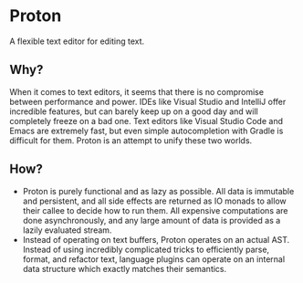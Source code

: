 Proton
======

A flexible text editor for editing text.

Why?
----

When it comes to text editors, it seems that there is no 
compromise between performance and power. IDEs like Visual Studio and 
IntelliJ offer incredible features, but can barely keep up on a good 
day and will completely freeze on a bad one. Text editors like Visual 
Studio Code and Emacs are extremely fast, but even simple 
autocompletion with Gradle is difficult for them. Proton is an attempt
to unify these two worlds.

How?
----

- Proton is purely functional and as lazy as possible. All data is 
immutable and persistent, and all side effects are returned as IO
monads to allow their callee to decide how to run them. All expensive
computations are done asynchronously, and any large amount of data is
provided as a lazily evaluated stream.
- Instead of operating on text buffers, Proton operates on an actual
AST. Instead of using incredibly complicated tricks to efficiently
parse, format, and refactor text, language plugins can operate on an
internal data structure which exactly matches their semantics.
